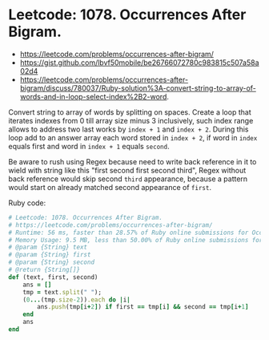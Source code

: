 # Leetcode: 1078. Occurrences After Bigram.

- https://leetcode.com/problems/occurrences-after-bigram/
- https://gist.github.com/lbvf50mobile/be26766072780c983815c507a58a02d4
- https://leetcode.com/problems/occurrences-after-bigram/discuss/780037/Ruby-solution%3A-convert-string-to-array-of-words-and-in-loop-select-index%2B2-word.


Convert string to array of words by splitting on spaces. Create a loop that iterates indexes from 0 till array size minus 3 inclusively, such index range allows to address two last works by `index + 1` and `index + 2`. During this loop add to an answer array each word stored in `index + 2`, if word in `index` equals first and word in `index + 1` equals `second`.

Be aware to rush using Regex because need to write back reference in it to wield with string like this "first second first second third", Regex without back reference would skip second `third` appearance, because a pattern would start on already matched second appearance of `first`.

Ruby code:
```Ruby
# Leetcode: 1078. Occurrences After Bigram.
# https://leetcode.com/problems/occurrences-after-bigram/
# Runtime: 56 ms, faster than 28.57% of Ruby online submissions for Occurrences After Bigram.
# Memory Usage: 9.5 MB, less than 50.00% of Ruby online submissions for Occurrences After Bigram.
# @param {String} text
# @param {String} first
# @param {String} second
# @return {String[]}
def (text, first, second)
    ans = []
    tmp = text.split(" ");
    (0...(tmp.size-2)).each do |i|
        ans.push(tmp[i+2]) if first == tmp[i] && second == tmp[i+1]
    end
    ans
end
```
